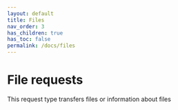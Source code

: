 ```yaml
---
layout: default
title: Files
nav_order: 3
has_children: true
has_toc: false
permalink: /docs/files
---
```


# File requests

This request type transfers files or information about files
